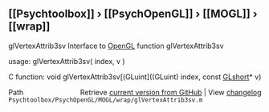 ## [[Psychtoolbox]] &#8250; [[PsychOpenGL]] &#8250; [[MOGL]] &#8250; [[wrap]]

glVertexAttrib3sv  Interface to [OpenGL](OpenGL) function glVertexAttrib3sv  
  
usage:  glVertexAttrib3sv( index, v )  
  
C function:  void glVertexAttrib3sv[(GLuint]((GLuint) index, const [GLshort](GLshort)\* v)  




<div class="code_header" style="text-align:right;">
  <span style="float:left;">Path&nbsp;&nbsp;</span> <span class="counter">Retrieve <a href=
  "https://raw.github.com/Psychtoolbox-3/Psychtoolbox-3/beta/Psychtoolbox/PsychOpenGL/MOGL/wrap/glVertexAttrib3sv.m">current version from GitHub</a> | View <a href=
  "https://github.com/Psychtoolbox-3/Psychtoolbox-3/commits/beta/Psychtoolbox/PsychOpenGL/MOGL/wrap/glVertexAttrib3sv.m">changelog</a></span>
</div>
<div class="code">
  <code>Psychtoolbox/PsychOpenGL/MOGL/wrap/glVertexAttrib3sv.m</code>
</div>

